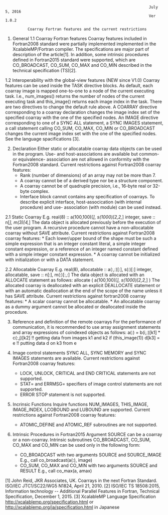                                                                     July 5, 2016
                                                                    Ver 1.0.2

              Coarray Fortran features and the current restrictions

1. General
1.1  Coarray Fortran features
  Coarray features included in Fortran2008 standard were partially implemented
  implemented in the XcalableMP/Fortran compiler. The specifications are major
  part of description of the article[1]. In addition, some intrinsic procedures
  defined in Fortran2015 standard were supported, which are CO_BROADCAST, 
  CO_SUM, CO_MAX and CO_MIN described in the technical specification (TS)[2].

1.2  Interoperability with the global-view features (NEW since V1.0)
  Coarray features can be used inside the TASK directive blocks. As default,
  each coarray image is mapped one-to-one to a node of the current executing 
  task. I.e., num_images() returns the number of nodes of the current executing 
  task and this_image() returns each image index in the task.
     There are two directives to change the default rule above. A COARRAY 
  directive corresponding to a coarray declaration changes the image index set 
  of the specified coarray with the one of the specified nodes. An IMAGE 
  directive corresponding to one of a SYNC ALL statement, a SYNC IMAGES 
  statement, a call statement calling CO_SUM, CO_MAX, CO_MIN or CO_BROADCAST 
  changes the current image index set with the one of the specified nodes.
  See the language spacifications [3].

2. Declaration
  Either static or allocatable coarray data objects can be used in the program. 
  Use- and host-associations are available but common- or equivalence-
  association are not allowed in conformity with the Fortran2008 standard.
  Current restrictions against Fortran2008 coarray features:
    * Rank (number of dimensions) of an array may not be more than 7.
    * A coarray cannot be of a derived type nor be a structure component.
    * A coarray cannot be of quadruple precision, i.e., 16-byte real or 32-byte 
      complex.
    * Interface block cannot contains any specification of coarrays. To describe
      explicit interface, host-assocication (with internal procedure) and use-
      association (with module) can be used instead.
      
2.1  Static Coarray
  E.g.
      real(8) :: a(100,100)[*], s(1000)[2,2,*]
      integer, save :: n[*], m(3)[4,*]
  The data object is allocated previously before the execution of the user 
  program.  A recursive procedure cannot have a non-allocatable coarray without 
  SAVE attribute.
  Current restrictions against Fortran2008 coarray features:
    * Each lower/upper bound of the shape must be such a simple expression that 
      is an integer constant literal, a simple integer constant expression, or
      a reference of an integer named constant defined with a simple integer 
      constant expression.
    * A coarray cannot be initialized with initialization or with a DATA 
      statement.
    
2.2  Allocatable Coarray
  E.g.
      real(8), allocatable :: a(:,:)[:], s(:)[:]
      integer, allocatable, save :: n[:], m(:)[:,:]
  The data object is allocated with an ALLOCATE statement as follows:
      allocate ( a(100,100)[*], s(1000)[2,2,*] )
  The allocated coarray is deallocated with an explicit DEALLOCATE statement or 
  with an automatic deallocation at the end of the scope of the name unless it 
  has SAVE attribute.
  Current restrictions against fortran2008 coarray features:
    * A scalar coarray cannot be allocatable.
    * An allocatable coarray as a dummy argument cannot be allocated or 
      deallocated inside the procedure.
    
3. Reference and definition of the remote coarrays
  For the performance of communication, it is recommended to use array 
  assignment statements and array expressions of coindexed objects as follows:
      a(:) = b(i,:)[k1] * c(:,j)[k2]    !! getting data from images k1 and k2
      if (this_image(1))  d[k3] = e     !! putting data d on k3 from e
  
4. Image control statements
  SYNC ALL, SYNC MEMORY and SYNC IMAGES statements are available.
  Current restrictions against Fortran2008 coarray features:
    * LOCK, UNLOCK, CRITICAL and END CRITICAL statements are not supported.
    * STAT= and ERRMSG= specifiers of image control statements are not 
      supported.
    * ERROR STOP statement is not supported.
    
5. Incrinsic Functions
  Inquire functions NUM_IMAGES, THIS_IMAGE, IMAGE_INDEX, LCOBOUND and LUBOUND
  are supported.
  Current restrictions against Fortran2008 coarray features:
    * ATOMIC_DEFINE and ATOMIC_REF subroutines are not supported.

6. Intrinsic Procedures in Fortran2015
  Argument SOURCE can be a coarray or a non-coarray.
  Intrinsic subroutines CO_BROADCAST, CO_SUM, CO_MAX and CO_MIN can be used 
  only in the following form:
    * CO_BROADCAST with two arguments SOURCE and SOURCE_IMAGE
      E.g.,  call co_broadcast(a(:), image)
    * CO_SUM, CO_MAX and CO_MIN with two arguments SOURCE and RESULT
      E.g.,  call co_max(a, amax)


[1] John Reid, JKR Associates, UK. Coarrays in the next Fortran Standard.
    ISO/IEC JTC1/SC22/WG5 N1824, April 21, 2010.
[2] ISO/IEC TS 18508:2015, Information technology -- Additional Parallel 
    Features in Fortran, Technical Specification, December 1, 2015.
[3] XcalableMP Language Specification
    http://xcalablemp.org/specification.html or 
    http://xcalablemp.org/ja/specification.html in Japanese
